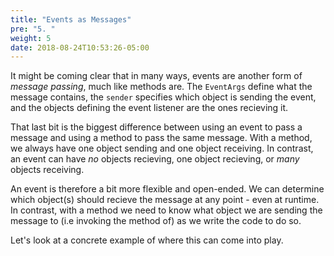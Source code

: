 ```yaml
---
title: "Events as Messages"
pre: "5. "
weight: 5
date: 2018-08-24T10:53:26-05:00
---
```


It might be coming clear that in many ways, events are another form of _message passing_, much like methods are.  The `EventArgs` define what the message contains, the `sender` specifies which object is sending the event, and the objects defining the event listener are the ones recieving it.

That last bit is the biggest difference between using an event to pass a message and using a method to pass the same message.  With a method, we always have one object sending and one object receiving.  In contrast, an event can have _no_ objects recieving, one object recieving, or _many_ objects receiving.  

An event is therefore a bit more flexible and open-ended.  We can determine which object(s) should recieve the message at any point - even at runtime.  In contrast, with a method we need to know what object we are sending the message to (i.e invoking the method of) as we write the code to do so.

Let's look at a concrete example of where this can come into play.
